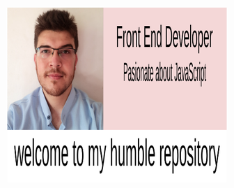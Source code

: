 <div align="center">
	<br>
	<a href="https://github.com/rashadattaf/rashadattaf/header.svg">
		<img src="header.svg" width="800" height="400">
	</a>
	<br>
</div>
